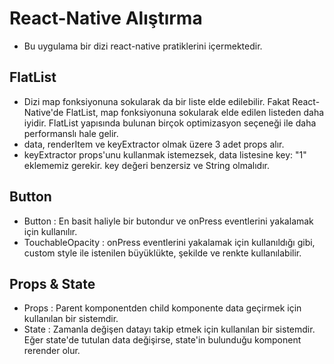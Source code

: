 # React-Native Alıştırma

- Bu uygulama bir dizi react-native pratiklerini içermektedir.

## FlatList

- Dizi map fonksiyonuna sokularak da bir liste elde edilebilir. Fakat React-Native'de FlatList,
  map fonksiyonuna sokularak elde edilen listeden daha iyidir.
  FlatList yapısında bulunan birçok optimizasyon seçeneği ile daha performanslı hale gelir.
- data, renderItem ve keyExtractor olmak üzere 3 adet props alır.
- keyExtractor props'unu kullanmak istemezsek, data listesine key: "1" eklememiz gerekir.
  key değeri benzersiz ve String olmalıdır.

## Button

- Button : En basit haliyle bir butondur ve onPress eventlerini yakalamak için kullanılır.
- TouchableOpacity : onPress eventlerini yakalamak için kullanıldığı gibi, custom style ile istenilen büyüklükte, şekilde ve renkte kullanılabilir.

## Props & State

- Props : Parent komponentden child komponente data geçirmek için kullanılan bir sistemdir.
- State : Zamanla değişen datayı takip etmek için kullanılan bir sistemdir. Eğer state'de tutulan data değişirse,
  state'in bulunduğu komponent rerender olur.
